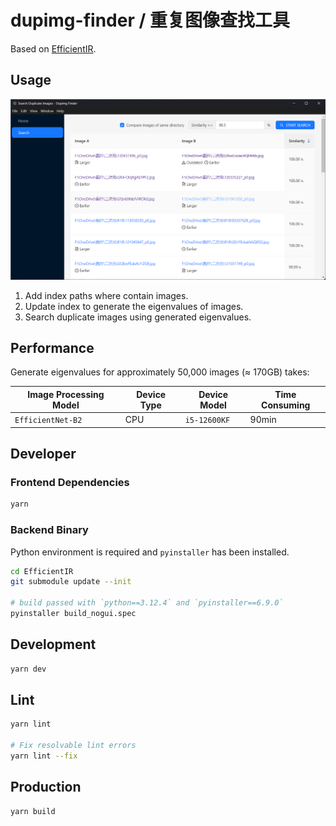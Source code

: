 # dupimg-finder / 重复图像查找工具

Based on [EfficientIR](https://github.com/Sg4Dylan/EfficientIR).

## Usage

![search-duplicate-images](./docs/search-duplicate-images.png)

1. Add index paths where contain images.
2. Update index to generate the eigenvalues of images.
3. Search duplicate images using generated eigenvalues.

## Performance

Generate eigenvalues for approximately 50,000 images (≈ 170GB) takes:

| Image Processing Model | Device Type | Device Model | Time Consuming |
| ---------------------- | ----------- | ------------ | -------------- |
| `EfficientNet-B2`      | CPU         | `i5-12600KF` | 90min          |

## Developer

### Frontend Dependencies

```bash
yarn
```

### Backend Binary

Python environment is required and `pyinstaller` has been installed.

```bash
cd EfficientIR
git submodule update --init

# build passed with `python==3.12.4` and `pyinstaller==6.9.0`
pyinstaller build_nogui.spec
```

## Development

```bash
yarn dev
```

## Lint

```bash
yarn lint

# Fix resolvable lint errors
yarn lint --fix
```

## Production

```bash
yarn build
```

